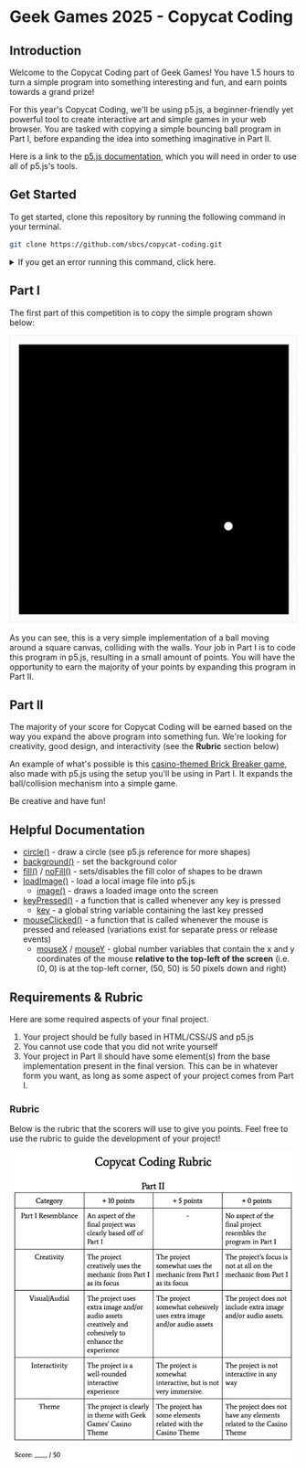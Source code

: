 # Geek Games 2025 - Copycat Coding 

## Introduction

Welcome to the Copycat Coding part of Geek Games! You have 1.5 hours to turn a simple program into something interesting and fun, and earn points towards a grand prize!

For this year's Copycat Coding, we'll be using p5.js, a beginner-friendly yet powerful tool to create interactive art and simple games in your web browser. You are tasked with copying a simple bouncing ball program in Part I, before expanding the idea into something imaginative in Part II. 

Here is a link to the [p5.js documentation](https://p5js.org/reference/), which you will need in order to use all of p5.js's tools.

## Get Started

To get started, clone this repository by running the following command in your terminal.

```bash
git clone https://github.com/sbcs/copycat-coding.git
```
<details>
<summary>
If you get an error running this command, click here.
</summary>
<br />
You likely do not have <code>git</code> installed. To save time, we won't install <code>git</code> here, but we will instead download the starter code manually:


1. Open [github.com/sbcs/copycat-coding](https://github.com/sbcs/copycat-coding)
2. Click on the big green `Code` button, and then click `Download ZIP`.
    ![screenshot of github](public/github-ss.png)
3. Save the ZIP somewhere on your machine, and extract its contents.
4. Open the folder using VSCode or another preferred IDE.
5. Get started on Part I below!


</details>

## Part I

The first part of this competition is to copy the simple program shown below:

![Demo of Ball Bouncing](public/demo.gif)

As you can see, this is a very simple implementation of a ball moving around a square canvas, colliding with the walls. Your job in Part I is to code this program in p5.js, resulting in a small amount of points. You will have the opportunity to earn the majority of your points by expanding this program in Part II. 





## Part II

The majority of your score for Copycat Coding will be earned based on the way you expand the above program into something fun. We're looking for creativity, good design, and interactivity (see the **Rubric** section below)

An example of what's possible is this [casino-themed Brick Breaker game](https://leonrode.github.io/brick-breaker), also made with p5.js using the setup you'll be using in Part I. It expands the ball/collision mechanism into a simple game.

Be creative and have fun!

## Helpful Documentation



* [circle()](https://p5js.org/reference/p5/circle/) - draw a circle (see p5.js reference for more shapes)
* [background()](https://p5js.org/reference/p5/background/) - set the background color
* [fill()](https://p5js.org/reference/p5/fill/) / [noFill()](https://p5js.org/reference/p5/noFill/) - sets/disables the fill color of shapes to be drawn
* [loadImage()](https://p5js.org/reference/p5/loadImage/) - load a local image file into p5.js
    * [image()](https://p5js.org/reference/p5/image/) - draws a loaded image onto the screen
* [keyPressed()](https://p5js.org/reference/p5/keyPressed/) - a function that is called whenever any key is pressed
    * [key](https://p5js.org/reference/p5/key/) - a global string variable containing the last key pressed
* [mouseClicked()](https://p5js.org/reference/p5/mouseClicked/) - a function that is called whenever the mouse is pressed and released (variations exist for separate press or release events)
    * [mouseX](https://p5js.org/reference/p5/mouseX/) / [mouseY](https://p5js.org/reference/p5/mouseY/) - global number variables that contain the x and y coordinates of the mouse **relative to the top-left of the screen** (i.e. (0, 0) is at the top-left corner, (50, 50) is 50 pixels down and right)
    

## Requirements & Rubric

Here are some required aspects of your final project.

1. Your project should be fully based in HTML/CSS/JS and p5.js
2. You cannot use code that you did not write yourself
3. Your project in Part II should have some element(s) from the base implementation  present in the final version. This can be in whatever form you want, as long as some aspect of your project comes from Part I.

### Rubric

Below is the rubric that the scorers will use to give you points. Feel free to use the rubric to guide the development of your project!

![rubric for copycat coding](public/rubric.png)





